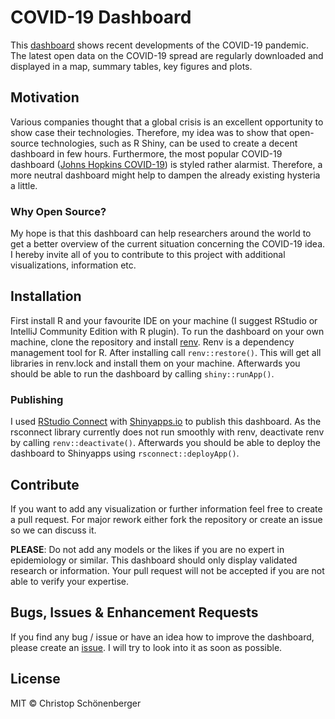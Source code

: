 # COVID-19 Dashboard 
This [dashboard](https://chschoenenberger.shinyapps.io/covid19_dashboard/) shows recent developments of the COVID-19 pandemic. The latest
open data on the COVID-19 spread are regularly downloaded and displayed in
a map, summary tables, key figures and plots.

## Motivation
Various companies thought that a global crisis is an excellent opportunity to 
show case their technologies. Therefore, my idea was to show that open-source 
technologies, such as R Shiny, can be used to create a decent dashboard in few hours.
Furthermore, the most popular COVID-19 dashboard 
([Johns Hopkins COVID-19](https://coronavirus.jhu.edu/map.html)) is styled rather
alarmist. Therefore, a more neutral dashboard might help to dampen the already 
existing hysteria a little.

### Why Open Source?
My hope is that this dashboard can help researchers around the world to get a 
better overview of the current situation concerning the COVID-19 idea. I hereby
invite all of you to contribute to this project with additional visualizations,
information etc.

## Installation
First install R and your favourite IDE on your machine (I suggest RStudio
or IntelliJ Community Edition with R plugin). To run the dashboard on your 
own machine, clone the repository and install 
[renv](https://rstudio.github.io/renv/articles/renv.html). Renv is a dependency
management tool for R. After installing call ``renv::restore()``. This will
get all libraries in renv.lock and install them on your machine. Afterwards
you should be able to run the dashboard by calling ``shiny::runApp()``.

### Publishing
I used [RStudio Connect](https://rstudio.com/products/connect/) with 
[Shinyapps.io](https://www.shinyapps.io/) to publish this dashboard. As
the rsconnect library currently does not run smoothly with renv, 
deactivate renv by calling ``renv::deactivate()``. Afterwards you should
be able to deploy the dashboard to Shinyapps using ``rsconnect::deployApp()``.

## Contribute
If you want to add any visualization or further information feel free to create
a pull request. For major rework either fork the repository or create
an issue so we can discuss it.

**PLEASE**: Do not add any models or the likes if you are no expert in 
epidemiology or similar. This dashboard should only display validated
research or information. Your pull request will not be accepted if you
are not able to verify your expertise.

## Bugs, Issues & Enhancement Requests
If you find any bug / issue or have an idea how to improve the dashboard,
please create an [issue](https://github.com/chschoenenberger/covid19_dashboard/issues). 
I will try to look into it as soon as possible.

## License
MIT © Christop Schönenberger
